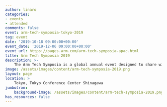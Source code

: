 ```yaml
---
author: linaro
categories:
- events
- attended
comments: false
event: arm-tech-symposia-tokyo-2019
tag: event
date: '2019-10-18 09:00:00+00:00'
event_date: '2019-12-06 09:00:00+00:00'
event_url: https://pages.arm.com/arm-tech-symposia-apac.html
title: Arm Tech Symposia 2019
description: >-
    The Arm Tech Symposia is a global annual event designed to share with audience the first-hand market observation, the latest Arm technology roadmap, the up-to-date diverse Arm based devices and applications. This is also a platform where partners from over 1,000 Arm Community and ecosystem gather together demonstrating their products & solutions based on Arm, exchanging market intelligence and tackling the challenges.
image: /assets/images/content/arm-tech-symposia-2019.png
layout: page
location: >
    Tokyo, Tokyo Conference Center Shinagawa
jumbotron:
    background-image: /assets/images/content/arm-tech-symposia-2019.png
has_resources: false
---
```

